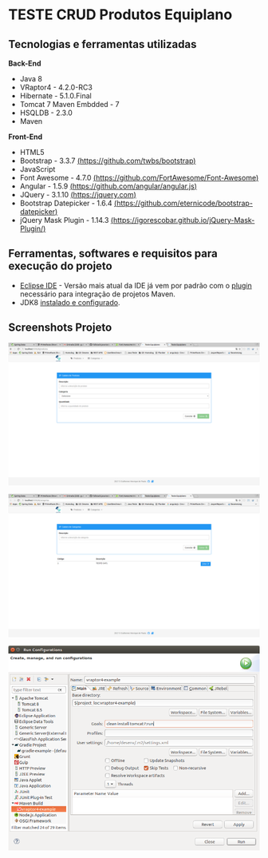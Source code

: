 # TESTE CRUD Produtos Equiplano

## Tecnologias e ferramentas utilizadas

**Back-End** 
* Java 8
* VRaptor4 - 4.2.0-RC3
* Hibernate - 5.1.0.Final
* Tomcat 7 Maven Embdded - 7
* HSQLDB - 2.3.0
* Maven

**Front-End**
* HTML5
* Bootstrap - 3.3.7 [(https://github.com/twbs/bootstrap)](https://github.com/twbs/bootstrap)
* JavaScript
* Font Awesome - 4.7.0 [(https://github.com/FortAwesome/Font-Awesome)](https://github.com/FortAwesome/Font-Awesome)
* Angular - 1.5.9 [(https://github.com/angular/angular.js)](https://github.com/angular/angular.js)
* JQuery - 3.1.10 [(https://jquery.com)](https://jquery.com)
* Bootstrap Datepicker - 1.6.4 [(https://github.com/eternicode/bootstrap-datepicker)](https://github.com/eternicode/bootstrap-datepicker)
* jQuery Mask Plugin - 1.14.3 [(https://igorescobar.github.io/jQuery-Mask-Plugin/)](https://igorescobar.github.io/jQuery-Mask-Plugin/)

## Ferramentas, softwares e requisitos para execução do projeto

* [Eclipse IDE](https://eclipse.org/) - Versão mais atual da IDE já vem por padrão com o [plugin](http://www.eclipse.org/m2e/) necessário para integração de projetos Maven.
* JDK8 [instalado e configurado](http://www.devmedia.com.br/instalacao-e-configuracao-do-pacote-java-jdk/23749).


## Screenshots Projeto

![alt text](https://raw.githubusercontent.com/ghdepaula/equiplano-teste/master/screenshots/Screenshot%20from%202017-05-09%2016-48-05.png)

![alt text](https://raw.githubusercontent.com/ghdepaula/equiplano-teste/master/screenshots/Screenshot%20from%202017-05-09%2016-48-13.png)

![alt text](https://raw.githubusercontent.com/ghdepaula/equiplano-teste/master/screenshots/Screenshot%20from%202017-05-09%2017-19-47.png)


 

